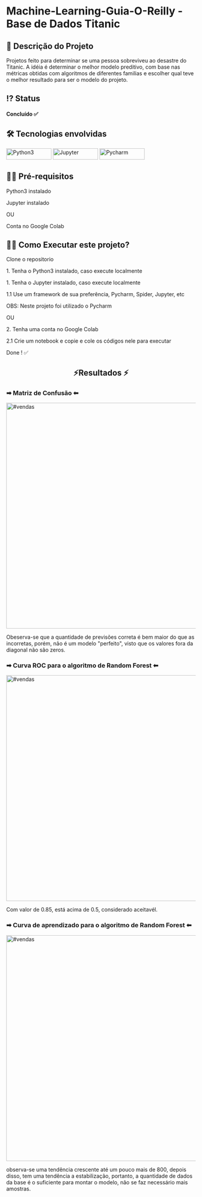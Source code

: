 

# Machine-Learning-Guia-O-Reilly - Base de Dados Titanic


 <!-- Explicação do projeto -->
<h2 align="left"> 🧾 Descrição do Projeto</h2>
<p align="left"> Projetos feito para determinar se uma pessoa sobreviveu ao desastre do Titanic. A idéia é determinar o melhor modelo preditivo, com base nas métricas obtidas com algoritmos de diferentes familias e escolher qual teve o melhor resultado para ser o modelo do projeto.</p>

 <!--<h4 align="left"> Bases de Dados usadas</h4>
<p align="left">Fonte dos dados atualizada(recommended for education and development versão full): <a href="https://grouplens.org/datasets/movielens/" target="_blank" align = "center">MovieLens</a> </p>

<p align="left">Dados do kaggle: <a href="https://www.kaggle.com/tmdb/tmdb-movie-metadata" target="_blank" align = "center">Kaggle Movies Database</a> </p>-->

 <!-- Status do projeto -->
 <h2 align="left"> ⁉ Status </h2>
<h4 align="left"> 
	<p align="left"> Concluído ✅</p>
</h4>

<!-- Indice -->
<!--<p align="center">
 <a href="#objetivo">Objetivo</a> •
 <a href="#roadmap">Roadmap</a> • 
 <a href="#tecnologias">Tecnologias</a> • 
 <a href="#contribuicao">Contribuição</a> • 
 <a href="#licenc-a">Licença</a> • 
 <a href="#autor">Autor</a>
</p>-->

<!-- Tecnologias envolvidas -->
<div align="left" class='container'>
	<h2 align="left"> 🛠 Tecnologias envolvidas</h2>
		<a href="https://www.python.org/" target="_blank" align = "left"> <img src="https://img.shields.io/badge/Python-3776AB?style=for-the-badge&logo=python&logoColor=white" width="120" height="30" alt="Python3" /></a>
		<a href="https://jupyter.org/" target="_blank" align = "left"> <img src="https://img.shields.io/badge/Jupyter-F37626.svg?&style=for-the-badge&logo=Jupyter&logoColor=white" width="120" height="30" alt="Jupyter" /></a>
		<a href="https://www.jetbrains.com/pt-br/pycharm/download/" target="_blank" align = "left"> <img src="https://img.shields.io/badge/pycharm-143?style=for-the-badge&logo=pycharm&logoColor=black&color=black&labelColor=green" width="120" height="30" alt="Pycharm" /></a>
	
</div>

<!-- Requirements -->
<div align="left" class='container'>
	<h2 align="left">👨‍💻 Pré-requisitos </h2>
	<p align="left">Python3 instalado</p>
  <p align="left">Jupyter instalado</p>
  	<p align="left">OU</p>
  	<p align="left">Conta no Google Colab</p>
</div>


<!-- How to execute -->
<div align="left" class='container'>
	<h2 align="left">🏃‍♀️ Como Executar este projeto? </h2>
  <p align="left"> Clone o repositorio</p>
	<p align="left"> 1. Tenha o Python3 instalado, caso execute localmente</p>
  	<p align="left"> 1. Tenha o Jupyter instalado, caso execute localmente</p>
  	<p align="left"> 1.1 Use um framework de sua preferência, Pycharm, Spider, Jupyter, etc</p>
	<p align="left"> OBS: Neste projeto foi utilizado o Pycharm</p>
  <p align="left">OU</p>
	<p align="left"> 2. Tenha uma conta no Google Colab</p>
	<p align="left"> 2.1 Crie um notebook e copie e cole os códigos nele para executar</p>
	<p align="left">Done ! ✅</p>
</div>

<!-- Resultados -->
<div align="center" class='container'>
	<h2 align="center"> ⚡Resultados ⚡</h2>
</div>

<!-- Resultados parciais -->
<div align="left" class='result'>
	<h3 align="left"> ➡ Matriz de Confusão ⬅</h3>
	<img alt="#vendas" title="#vendas" src="./images/mlpr_0304.png" width=1200" height="600"/>
    <p>Obeserva-se que a quantidade de previsões correta é bem maior do que as incorretas, porém, não é um modelo "perfeito", visto que os valores fora da diagonal não são zeros.</p>
</div>

<div align="left" class='result'>
	<h3 align="left"> ➡ Curva ROC para o algoritmo de Random Forest ⬅</h3>
	<img alt="#vendas" title="#vendas" src="./images/mlpr_0305.png" width=1200" height="600"/>
    <p>Com valor de 0.85, está acima de 0.5, considerado aceitavél.</p>
</div>

<div align="left" class='result'>
	<h3 align="left"> ➡ Curva de aprendizado para o algoritmo de Random Forest ⬅</h3>
	<img alt="#vendas" title="#vendas" src="./images/mlpr_0306.png" width=1200" height="600"/>
    <p>observa-se uma tendência crescente até um pouco mais de 800, depois disso, tem uma tendência a estabilização, portanto, a quantidade de dados da base é o suficiente para montar o modelo, não se faz necessário mais amostras.</p>
</div>
